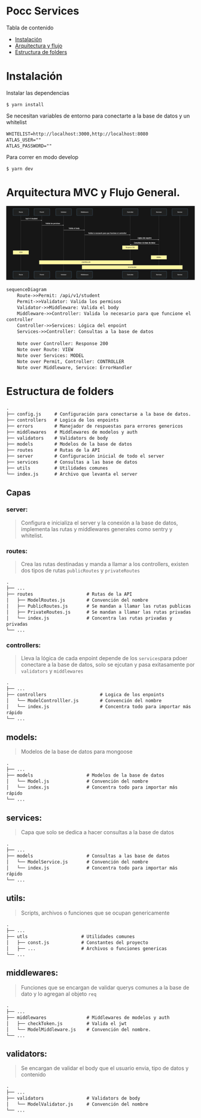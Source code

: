 # Pocc Services

Tabla de contenido
* [Instalación](#install) 
* [Arquitectura y flujo](#flow)
* [Estructura de folders](#structure)

<a name="install"></a>
# Instalación
Instalar las dependencias
```terminal
$ yarn install
```
Se necesitan variables de entorno para conectarte a la base de datos y un whitelist
```
WHITELIST=http://localhost:3000,http://localhost:8080
ATLAS_USER=""
ATLAS_PASSWORD=""
```
Para correr en modo develop
```terminal
$ yarn dev
```

<a name="flow"></a>
# Arquitectura MVC y Flujo General.

![Diagrama de la arquitectura](./diagram.png)

```mermaid
sequenceDiagram
    Route->>Permit: /api/v1/student
    Permit->>Validator: Valida los permisos
    Validator->>Middleware: Valida el body
    Middleware->>Controller: Valida lo necesario para que funcione el controller
    Controller->>Services: Lógica del enpoint
    Services->>Controller: Consultas a la base de datos

    Note over Controller: Response 200
    Note over Route: VIEW
    Note over Services: MODEL
    Note over Permit, Controller: CONTROLLER
    Note over Middleware, Service: ErrorHandler
```

<a name="structure"></a>
# Estructura de folders

    .
    ├── config.js     # Configuración para conectarse a la base de datos.
    ├── controllers   # Logica de los enpoints
    ├── errors        # Manejador de respuestas para errores genericos           
    ├── middlewares   # Middlewares de modelos y auth
    ├── validators    # Validators de body
    ├── models        # Modelos de la base de datos
    ├── routes        # Rutas de la API
    ├── server        # Configuración inicial de todo el server
    ├── services      # Consultas a las base de datos
    ├── utils         # Utilidades comunes
    └── index.js      # Archivo que levanta el server

<a name="layers"></a>
## Capas
### server: 
> Configura e inicializa el server y la conexión a la base de datos, implementa las rutas y middlewares generales como sentry y whitelist.

### routes: 
> Crea las rutas destinadas y manda a llamar a los controllers, existen dos tipos de rutas `publicRoutes` y `privateRoutes`  

    .
    ├── ...
    ├── routes                    # Rutas de la API
    │   ├── ModelRoutes.js        # Convención del nombre
    │   ├── PublicRoutes.js       # Se mandan a llamar las rutas publicas
    │   ├── PrivateRoutes.js      # Se mandan a llamar las rutas privadas
    │   └── index.js              # Concentra las rutas privadas y privadas
    └── ...

### controllers: 
> Lleva la lógica de cada enpoint depende de los `services`para pdoer conectare a la base de datos, solo se ejcutan y pasa exitasamente por `validators` y `middlewares`

    .
    ├── ...
    ├── controllers                    # Logica de los enpoints
    │   └── ModelControlller.js        # Convención del nombre
    │   └── index.js                   # Concentra todo para importar más rápido
    └── ...


## models: 
> Modelos de la base de datos para mongoose

    .
    ├── ...
    ├── models                    # Modelos de la base de datos
    │   └── Model.js              # Convención del nombre
    │   └── index.js              # Concentra todo para importar más rápido
    └── ...

## services: 
> Capa que solo se dedica a hacer consultas a la base de datos

    .
    ├── ...
    ├── models                    # Consultas a las base de datos
    │   └── ModelService.js       # Convención del nombre
    │   └── index.js              # Concentra todo para importar más rápido
    └── ...

## utils: 
> Scripts, archivos o funciones que se ocupan genericamente

    .
    ├── ...
    ├── utls                    # Utilidades comunes
    │   ├── const.js            # Constantes del proyecto
    │   ├── ...                 # Archivos o funciones genericas
    └── ...

## middlewares: 
> Funciones que se encargan de validar querys comunes a la base de dato y lo agregan al objeto `req`

    .
    ├── ...
    ├── middlewares               # Middlewares de modelos y auth
    │   ├── checkToken.js         # Valida el jwt
    │   └── ModelMiddleware.js    # Convención del nombre.
    └── ...

## validators: 
> Se encargan de validar el body que el usuario envia, tipo de datos y contenido

    .
    ├── ...
    ├── validators                # Validators de body
    │   └── ModelValidator.js     # Convención del nombre
    └── ...
